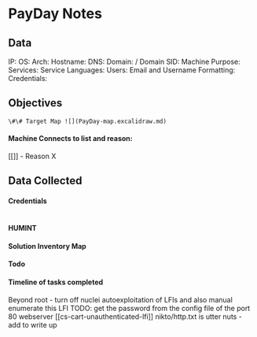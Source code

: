 # PayDay Notes

## Data 

IP: 
OS:
Arch:
Hostname:
DNS:
Domain:  / Domain SID:
Machine Purpose: 
Services:
Service Languages:
Users:
Email and Username Formatting:
Credentials:

## Objectives

`\#\# Target Map ![](PayDay-map.excalidraw.md)`

#### Machine Connects to list and reason:

[[]] - Reason X

## Data Collected

#### Credentials
```
```

#### HUMINT


#### Solution Inventory Map


#### Todo 


#### Timeline of tasks completed
      

Beyond root - turn off nuclei autoexploitation of LFIs and also manual enumerate this LFI
TODO: get the password from the config file of the port 80 webserver
[[cs-cart-unauthenticated-lfi]]
nikto/http.txt is utter nuts - add to write up
